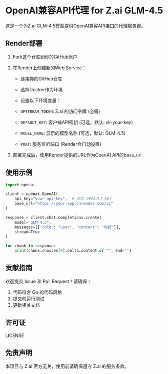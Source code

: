 # OpenAI兼容API代理 for Z.ai GLM-4.5

这是一个为Z.ai GLM-4.5模型提供OpenAI兼容API接口的代理服务器。

## Render部署

1. Fork这个仓库到你的GitHub账户

2. 在Render上创建新的Web Service：
   - 连接你的GitHub仓库
   - 选择Docker作为环境
   - 设置以下环境变量：
   - `UPSTREAM_TOKEN`: Z.ai 的访问令牌 (必需)
   - `DEFAULT_KEY`: 客户端API密钥 (可选，默认: sk-your-key)
   - `MODEL_NAME`: 显示的模型名称 (可选，默认: GLM-4.5)

   - `PORT`: 服务监听端口 (Render会自动设置)

3. 部署完成后，使用Render提供的URL作为OpenAI API的base_url

## 使用示例

```python
import openai

client = openai.OpenAI(
    api_key="your-api-key",  # 对应 DEFAULT_KEY
    base_url="https://your-app.onrender.com/v1"
)

response = client.chat.completions.create(
    model="GLM-4.5",
    messages=[{"role": "user", "content": "你好"}],
    stream=True
)

for chunk in response:
    print(chunk.choices[0].delta.content or "", end="")
```

## 贡献指南

欢迎提交 Issue 和 Pull Request！请确保：

1. 代码符合 Go 的代码风格
2. 提交前运行测试
3. 更新相关文档

## 许可证

LICENSE

## 免责声明

本项目与 Z.ai 官方无关，使用前请确保遵守 Z.ai 的服务条款。